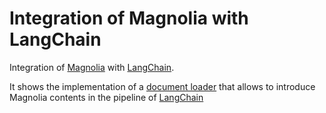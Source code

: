 # Integration of Magnolia with LangChain
Integration of [Magnolia](https://www.magnolia-cms.com/) with [LangChain](https://www.langchain.com/).

It shows the implementation of a [document loader](https://python.langchain.com/v0.2/docs/integrations/document_loaders/) that allows to introduce Magnolia contents in the pipeline of [LangChain](https://www.langchain.com/)